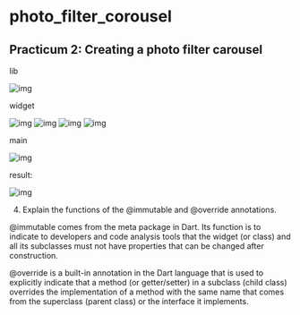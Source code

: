 # photo_filter_corousel
## Practicum 2: Creating a photo filter carousel

lib

![img](img/lib.png)

widget

![img](img/carousel_flowdelegate.png)
![img](img/filter_carousel.png)
![img](img/filter_item.png)
![img](img/filter_selector.png)

main

![img](img/main.png)

result:

![img](img/result.png)

4. Explain the functions of the @immutable and @override annotations.

@immutable comes from the meta package in Dart. Its function is to indicate to developers and code analysis tools that the widget (or class) and all its subclasses must not have properties that can be changed after construction.

@override is a built-in annotation in the Dart language that is used to explicitly indicate that a method (or getter/setter) in a subclass (child class) overrides the implementation of a method with the same name that comes from the superclass (parent class) or the interface it implements.